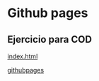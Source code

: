# Github pages
## Ejercicio para COD

[index.html](https://github.com/angelaserantes/COD-githubpages/blob/main/index.html)

[githubpages](https://angelaserantes.github.io/COD-githubpages/)